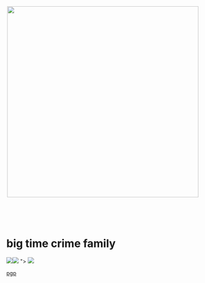 <div align="center"><img src="https://i.imgur.com/404U35M.png" width=500 height=500></div>

<br><br><br>


# big time crime family

<img src="https://i.imgflip.com/8g15yx.jpg">![](https://i.imgflip.com/8im9fv.jpg)
">
![](https://media1.tenor.com/m/kyFM92F79HwAAAAC/memes.gif)

[pgp][1]

[1]: https://trillium.rf.gd/pgp.html
